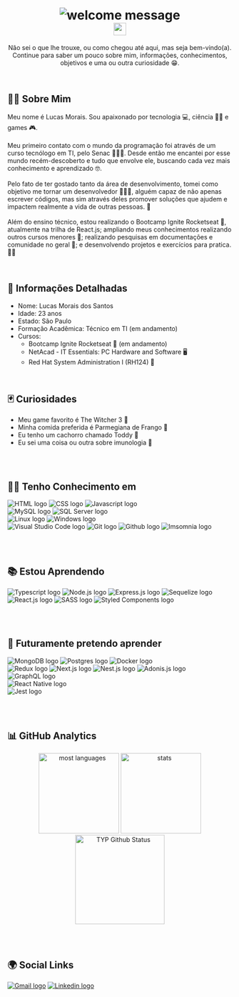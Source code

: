 <div align="center">
  <h1>
    <img src="https://readme-typing-svg.herokuapp.com?font=Segoe+UI&size=34&lines=Ol%C3%A1+%F0%9F%91%8B%F0%9F%8F%BC.+Bem+Vindo(a)!" alt="welcome message"> <br/>
    <img src="https://komarev.com/ghpvc/?username=LucasMorais1998-github-LucasMorais1998&style=flat-square" height="28px" alt="profile views counter">
  </h1>
</div>

<p align="center">
  Não sei o que lhe trouxe, ou como chegou até aqui, mas seja bem-vindo(a). <br/>
  Continue para saber um pouco sobre mim, informações, conhecimentos, objetivos e uma ou outra curiosidade 😁.
</p>

<br/>
<h2 align="left">🧑🏻‍ Sobre Mim</h2>

<p align="left">
  Meu nome é Lucas Morais. Sou apaixonado por tecnologia 💻, ciência 👨‍🔬 e games 🎮. <br/> <br/>
  Meu primeiro contato com o mundo da programação foi através de um curso tecnólogo em TI, pelo Senac 👨🏼‍🎓. Desde então me encantei por esse mundo recém-descoberto e tudo que envolve ele, buscando cada vez mais conhecimento e aprendizado 🤓. <br/> <br/>
  Pelo fato de ter gostado tanto da área de desenvolvimento, tomei como objetivo me tornar um desenvolvedor 👨🏼‍💻, alguém capaz de não apenas escrever códigos, mas sim através deles promover soluções que ajudem e impactem realmente a vida de outras pessoas. 🤝<br/> <br/>
  Além do ensino técnico, estou realizando o Bootcamp Ignite Rocketseat 🚀, atualmente na trilha de React.js; ampliando meus conhecimentos realizando outros cursos menores 📖; realizando pesquisas em documentações e comunidade no geral 🔎; e desenvolvendo projetos e exercícios para pratica. ✍🏼
</p>

<br/>
<h2 align="left">📁 Informações Detalhadas</h2>
<ul>
  <li>Nome: Lucas Morais dos Santos</li>
  <li>Idade: 23 anos</li>
  <li>Estado: São Paulo</li>
  <li>Formação Acadêmica: Técnico em TI (em andamento)</li>
  <li>Cursos:
    <ul>
      <li>Bootcamp Ignite Rocketseat 🚀 (em andamento)</li>
      <li>NetAcad - IT Essentials: PC Hardware and Software 🖥</li>
      <li>Red Hat System Administration I (RH124) 📌 </li>
    </ul>
</ul>

<br/>
<h2 align="left">🃏 Curiosidades</h2>
<ul>
  <li>Meu game favorito é The Witcher 3 🐺</li>
  <li>Minha comida preferida é Parmegiana de Frango 🍗</li>
  <li>Eu tenho um cachorro chamado Toddy 🐶</li>
  <li>Eu sei uma coisa ou outra sobre imunologia 🧪</li>
</ul>

<br/><br/>
<h2 align="left"> 👨‍💻 Tenho Conhecimento em</h2>

<span> 
  <img src="https://img.shields.io/badge/html5-%23E34F26.svg?style=for-the-badge&logo=html5&logoColor=white" alt="HTML logo" title="HTML"/> 
  <img src="https://img.shields.io/badge/css3-%231572B6.svg?style=for-the-badge&logo=css3&logoColor=white" alt="CSS logo" title="CSS" />
  <img src="https://img.shields.io/badge/JavaScript-F7DF1E?style=for-the-badge&logo=javascript&logoColor=black" alt="Javascript logo" title="Javascript" /> <br/>
  <img src="https://img.shields.io/badge/mysql-%2300f.svg?style=for-the-badge&logo=mysql&logoColor=white" alt="MySQL logo" title="MySQL" />
  <img src="https://img.shields.io/badge/Microsoft%20SQL%20Sever-CC2927?style=for-the-badge&logo=microsoft%20sql%20server&logoColor=white" alt="SQL Server logo" title="SQL Server" /> <br/>
  <img src="https://img.shields.io/badge/Windows-0078D6?style=for-the-badge&logo=windows&logoColor=white" alt="Linux logo" title="Linux" />
  <img src="https://img.shields.io/badge/Linux-FCC624?style=for-the-badge&logo=linux&logoColor=black" alt="Windows logo" title="Windows" /> <br />
  <img src="https://img.shields.io/badge/Visual%20Studio%20Code-0078d7.svg?style=for-the-badge&logo=visual-studio-code&logoColor=white" alt="Visual Studio Code logo" title="Visual Studio Code" />
  <img src="https://img.shields.io/badge/git-%23F05033.svg?style=for-the-badge&logo=git&logoColor=white" alt="Git logo" title="Git" />
  <img src="https://img.shields.io/badge/github-%23121011.svg?style=for-the-badge&logo=github&logoColor=white" alt="Github logo" title="Github" />
  <img src="https://img.shields.io/badge/Insomnia-black?style=for-the-badge&logo=insomnia&logoColor=5849BE" alt="Imsomnia logo" title="Imsomnia" />
</span>

<br/><br/>
<h2 align="left"> 📚 Estou Aprendendo</h2>

<span> 
  <img src="https://img.shields.io/badge/typescript-%23007ACC.svg?style=for-the-badge&logo=typescript&logoColor=white" alt="Typescript logo" title="Typescript" /> 
  <img src="https://img.shields.io/badge/node.js-6DA55F?style=for-the-badge&logo=node.js&logoColor=white" alt="Node.js logo" title="Node.js" /> 
  <img src="https://img.shields.io/badge/express.js-%23404d59.svg?style=for-the-badge&logo=express&logoColor=%2361DAFB" alt="Express.js logo" title="Express.js" />
  <img src="https://img.shields.io/badge/Sequelize-52B0E7?style=for-the-badge&logo=Sequelize&logoColor=white" alt="Sequelize logo" title="Sequelize" /> <br/>
  <img src="https://img.shields.io/badge/ReactJS-5ed3f3?style=for-the-badge&logo=react&logoColor=black" alt="React.js logo" title="React.js" />
  <img src="https://img.shields.io/badge/SASS-hotpink.svg?style=for-the-badge&logo=SASS&logoColor=white" alt="SASS logo" title="SASS"/>
  <img src="https://img.shields.io/badge/styled--components-DB7093?style=for-the-badge&logo=styled-components&logoColor=white" alt="Styled Components logo" title="Styled Components" />
</span>

<br/><br/>
<h2 align="left"> 🔭 Futuramente pretendo aprender</h2>

<span> 
  <img src="https://img.shields.io/badge/MongoDB-%234ea94b.svg?style=for-the-badge&logo=mongodb&logoColor=white" alt="MongoDB logo" title="MongoDB" /> 
  <img src="https://img.shields.io/badge/postgres-%23316192.svg?style=for-the-badge&logo=postgresql&logoColor=white" alt="Postgres logo" title="Postgres" /> 
  <img src="https://img.shields.io/badge/docker-%230db7ed.svg?style=for-the-badge&logo=docker&logoColor=white" alt="Docker logo" title="Docker" /> <br/>
  <img src="https://img.shields.io/badge/redux-%23593d88.svg?style=for-the-badge&logo=redux&logoColor=white" alt="Redux logo" title="Redux" />
  <img src="https://img.shields.io/badge/Next-black?style=for-the-badge&logo=next.js&logoColor=white" alt="Next.js logo" title="Next.js" />
  <img src="https://img.shields.io/badge/nestjs-%23E0234E.svg?style=for-the-badge&logo=nestjs&logoColor=white" alt="Nest.js logo" title="Nest.js" />
  <img src="https://img.shields.io/badge/adonisjs-%23220052.svg?style=for-the-badge&logo=adonisjs&logoColor=white" alt="Adonis.js logo" title="Adonis.js" />
  <img src="https://img.shields.io/badge/graphql-de33a6?style=for-the-badge&logo=graphql&logoColor=white" alt="GraphQL logo" title="GraphQL" /><br/>
  <img src="https://img.shields.io/badge/react_native-%2320232a.svg?style=for-the-badge&logo=react&logoColor=%2361DAFB" alt="React Native logo" title="React Native" /> <br />
  <img src="https://img.shields.io/badge/Jest-c03b13?style=for-the-badge&logo=Jest&logoColor=white" alt="Jest logo" title="Jest" /> 
</span>

<br/><br/>
<h2 align="left">📊 GitHub Analytics </h2>

<div align="center">
  <img height="180em" src="https://github-readme-stats.vercel.app/api/top-langs/?username=LucasMorais1998&theme=chartreuse-dark&title_color=fff&text_color=fff&border_color=fff&layout=compact&langs_count=7&exclude_repo=Exercicios_URI" alt="most languages"/>
  
  <img height="180em" src="https://github-readme-stats.vercel.app/api?username=LucasMorais1998&&show_icons=true&theme=chartreuse-dark&title_color=fff&text_color=fff&border_color=fff&count_private=true" alt="stats"/>
  
  <img height="200em" alt="TYP Github Status" src="https://github-readme-streak-stats.herokuapp.com?user=LucasMorais1998&theme=chartreuse-dark&date_format=M%20j%5B%2C%20Y%5D&border=DDDDDD&stroke=DDDDDD&ring=F7F7F7&currStreakNum=F7F7F7&fire=36BCF7&sideNums=F7F7F7&currStreakLabel=36BCF7&sideLabels=36BCF7&dates=DDDDDD" alt="current streak">
</div>
  
<br/> <br/>
<h2 align="left">🌍 Social Links</h2> 
<span>
  <a href="mailto:lucas14.morais@gmail.com" target="_blank"/><img src="https://img.shields.io/badge/-Gmail-%23333?style=for-the-badge&logo=gmail&logoColor=white" alt="Gmail logo" title="Gmail" /></a>
  <a href="https://www.linkedin.com/in/lucas-morais-santos/" target="_blank"/><img src="https://img.shields.io/badge/Linkedin-%230077B5.svg?style=for-the-badge&logo=linkedin&logoColor=white" alt="Linkedin logo" title="Linkedin" /></a>
  <!--<a href="https://twitter.com/lucasmds198" target="_blank"/><img src="https://img.shields.io/badge/Twitter-%231DA1F2.svg?style=for-the-badge&logo=Twitter&logoColor=white" alt="Twitter logo" title="Twitter" /></a>-->
</span>

